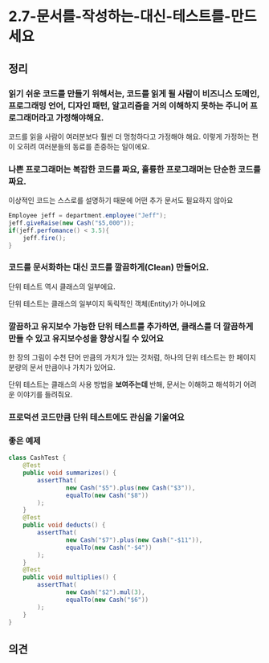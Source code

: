 # 2.7-문서를-작성하는-대신-테스트를-만드세요

## **정리**

### 읽기 쉬운 코드를 만들기 위해서는, 코드를 읽게 될 사람이 비즈니스 도메인, 프로그래밍 언어, 디자인 패턴, 알고리즘을 거의 이해하지 못하는 주니어 프로그래머라고 가정해야해요.

코드를 읽을 사람이 여러분보다 훨씬 더 멍청하다고 가정해야 해요. 이렇게 가정하는 편이 오히려 여러분들의 동료를 존중하는 일이에요.

### 나쁜 프로그래머는 복잡한 코드를 짜요, 훌륭한 프로그래머는 단순한 코드를 짜요.

이상적인 코드는 스스로를 설명하기 때문에 어떤 추가 문서도 필요하지 않아요

```java
Employee jeff = department.employee("Jeff");
jeff.giveRaise(new Cash("$5,000"));
if(jeff.perfomance() < 3.5){
    jeff.fire();
}
```

### 코드를 문서화하는 대신 코드를 깔끔하게(Clean) 만들어요.

단위 테스트 역시 클래스의 일부에요.

단위 테스트는 클래스의 일부이지 독릭적인 객체(Entity)가 아니에요

### 깔끔하고 유지보수 가능한 단위 테스트를 추가하면, 클래스를 더 깔끔하게 만들 수 있고 유지보수성을 향상시킬 수 있어요

한 장의 그림이 수천 단어 만큼의 가치가 있는 것처럼, 하나의 단위 테스트는 한 페이지 분량의 문서 만큼이나 가치가 있어요. 

단위 테스트는 클래스의 사용 방법을 **보여주는데** 반해, 문서는 이해하고 해석하기 어려운 이야기를 들려줘요.

### 프로덕션 코드만큼 단위 테스트에도 관심을 기울여요

### 좋은 예제

```java
class CashTest {
    @Test
    public void summarizes() {
        assertThat(
                new Cash("$5").plus(new Cash("$3")),
                equalTo(new Cash("$8"))
        );
    }
    @Test
    public void deducts() {
        assertThat(
                new Cash("$7").plus(new Cash("-$11")),
                equalTo(new Cash("-$4"))
        );
    }
    @Test
    public void multiplies() {
        assertThat(
                new Cash("$2").mul(3),
                equalTo(new Cash("$6"))
        );
    }
}
```

## **의견**